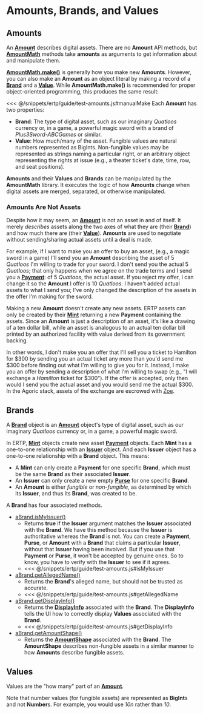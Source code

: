 # Amounts, Brands, and Values

## Amounts

An **[Amount](/reference/ertp-api/ertp-data-types.md#amount)** describes digital assets. There are no **Amount** API methods,
but **[AmountMath](/reference/ertp-api/amount-math.md)** methods take **amounts** as arguments
to get information about and manipulate them.

**[AmountMath.make()](/reference/ertp-api/amount-math.md#amountmath-make-brand-allegedvalue)** is
generally how you make new **Amounts**.
However, you can also make an **Amount** as an object literal by making a record of
a **[Brand](/reference/ertp-api/brand.md)** and a **[Value](/reference/ertp-api/ertp-data-types.md#value)**. While **AmountMath.make()** is recommended for proper 
object-oriented programming, this produces the same result:

<<< @/snippets/ertp/guide/test-amounts.js#manualMake
Each **Amount** has two properties:
- **Brand**: The type of digital asset, such as our imaginary *Quatloos* currency or,
  in a game, a powerful magic sword with a brand of *Plus3Sword-ABCGames* or similar.
- **Value**: How much/many of the asset. Fungible values are natural
numbers represented as BigInts. Non-fungible values may be represented as strings naming a
particular right, or an arbitrary object representing the rights at
issue (e.g., a theater ticket's date, time, row, and seat positions).

**Amounts** and their **Values** and **Brands** can be manipulated by the
**AmountMath** library. It executes the logic of how **Amounts** change when
digital assets are merged, separated, or otherwise manipulated.

### Amounts Are Not Assets

Despite how it may seem, an **[Amount](/reference/ertp-api/ertp-data-types.md#amount)** is not an asset in and of itself.
It merely *describes* assets along the two axes of what they are
(their **[Brand](/reference/ertp-api/brand.md)**) and how much there are 
(their **[Value](/reference/ertp-api/ertp-data-types.md#value)**).
**Amounts** are used to negotiate without sending/sharing actual assets until a deal is made.

For example, if I want to make you an offer to buy an asset, (e.g., a magic sword in a game) I'll send you
an **Amount** describing the asset of 5 *Quatloos* I'm willing to trade for your sword. I don't send you the actual
5 *Quatloos*; that only happens when we agree on the trade terms and I send you a **[Payment](/reference/ertp-api/payment.md)**: of 5 *Quatloos*, the
actual asset.
If you reject my offer, I can change it so the **Amount** I offer is 10 *Quatloos*. I haven't added actual
assets to what I send you; I've only changed the description of the assets in the offer I'm making for the sword.

Making a new **Amount** doesn't create any new assets.
ERTP assets can only be created by their **[Mint](/reference/ertp-api/mint.md)** returning a new **Payment** containing the assets.
Since an **Amount** is just a description of an asset, it's like a drawing of a ten dollar bill, while
an asset is analogous to an actual ten dollar bill printed by an authorized facility with value
derived from its government backing.

In other words, I don't make you an offer that I'll sell you a ticket to Hamilton for $300 by sending
you an actual ticket any more than you'd send me $300 before finding out what I'm willing to give you
for it. Instead,
I make you an offer by sending a description
of what I'm willing to swap (e.g., "I will exchange a *Hamilton* ticket for $300").
If the offer is accepted, only then would I send you the actual asset and you would send me the actual $300.
In the Agoric stack, assets of the exchange are escrowed with [Zoe](/guides/zoe/).

## Brands

A **[Brand](/reference/ertp-api/brand.md)**  object is an **[Amount](/reference/ertp-api/ertp-data-types.md#amount)** object's type of digital asset, such as
our imaginary *Quatloos* currency or, in a game, a powerful magic
sword.

In ERTP, **[Mint](/reference/ertp-api/mint.md)**  objects create new asset **[Payment](/reference/ertp-api/payment.md)** 
objects. Each **Mint** has a one-to-one relationship with an **[Issuer](/reference/ertp-api/issuer.md)** 
object. And each **Issuer** object has a one-to-one
relationship with a **Brand** object. This means:
- A **Mint** can only create a **Payment** for one specific **Brand**, which
  must be the same **Brand** as their associated **Issuer**.
- An **Issuer** can only create a new empty **[Purse](/reference/ertp-api/purse.md)**
for one specific **Brand**.
- An **Amount** is either *fungible* or *non-fungible*, as determined by which
its **Issuer**, and thus its **Brand**, was created to be. 

A **Brand** has four associated methods.

- [aBrand.isMyIssuer()](/reference/ertp-api/brand.md#abrand-ismyissuer-allegedissuer)
  - Returns **true** if the **Issuer** argument matches the **Issuer** associated with the **Brand**.
    We have this method because the **Issuer** is authoritative whereas the **Brand** is not. You can
    create a **Payment**, **Purse**, or **Amount** with a **Brand** that claims a particular **Issuer**,
    without that **Issuer** having been involved. But if you use that **Payment** or **Purse**, it won't be 
    accepted by genuine ones. So to know, you have to verify with the **Issuer** to see if it agrees.
  - <<< @/snippets/ertp/guide/test-amounts.js#isMyIssuer
- [aBrand.getAllegedName()](/reference/ertp-api/brand.md#abrand-getallegedname)
  - Returns the **Brand**'s alleged name, but should not be trusted as accurate.
  - <<< @/snippets/ertp/guide/test-amounts.js#getAllegedName
- [aBrand.getDisplayInfo()](/reference/ertp-api/brand.md#abrand-getdisplayinfo)
  - Returns the **[DisplayInfo](/reference/ertp-api/ertp-data-types.md#displayinfo)** associated with the
    **Brand**. The **DisplayInfo**
    tells the UI how to correctly display **Values** associated with the **Brand**.
  - <<< @/snippets/ertp/guide/test-amounts.js#getDisplayInfo
- [aBrand.getAmountShape()](/reference/ertp-api/brand.md#abrand-getamountshape)
  - Returns the **[AmountShape](/reference/ertp-api/ertp-data-types.md#amountshape)** associated with the
    **Brand**. The **AmountShape** describes non-fungible assets in a similar manner to how **Amounts**
    describe fungible assets.

## Values

Values are the "how many" part of an **[Amount](/reference/ertp-api/ertp-data-types.md#amount)**. 

Note that number values (for fungible assets) are represented as **BigInt**s and
not **Number**s. For example, you would use *10n* rather than *10*.
